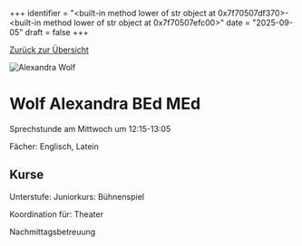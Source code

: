 
+++
identifier = "<built-in method lower of str object at 0x7f70507df370>-<built-in method lower of str object at 0x7f70507efc00>"
date = "2025-09-05"
draft = false
+++

 [Zurück zur Übersicht](/schule/lehrpersonal/)

<div class="row">
<div class="column">
<img src="/images/personal/Wolf.jpg" alt="Alexandra Wolf"> 
</div>
<div class="column">

#  Wolf Alexandra BEd MEd

Sprechstunde am Mittwoch um 12:15-13:05

Fächer: Englisch,  Latein





## Kurse

Unterstufe: Juniorkurs: Bühnenspiel



Koordination für: Theater

Nachmittagsbetreuung

</div>
</div> 

